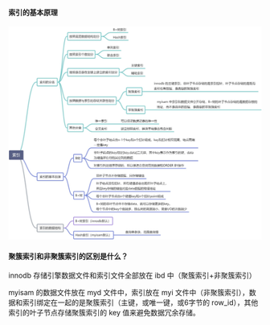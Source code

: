 #### 索引的基本原理
![MySQL 索引](/pic/MySQL%20索引.jpeg)

#### 聚簇索引和非聚簇索引的区别是什么？
innodb 存储引擎数据文件和索引文件全部放在 ibd 中（聚簇索引+非聚簇索引）

myisam 的数据文件放在 myd 文件中，索引放在 myi 文件中（非聚簇索引），数据和索引绑定在一起的是聚簇索引（主键，或唯一键，或6字节的 row_id），其他索引的叶子节点存储聚簇索引的 key 值来避免数据冗余存储。

